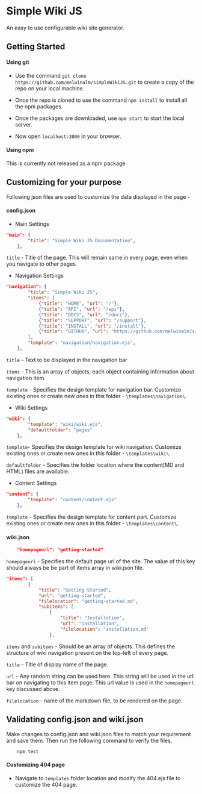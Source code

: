 # Simple Wiki JS

An easy to use configurable wiki site generator.

## Getting Started

#### Using git

- Use the command `git clone https://github.com/melwinalm/simpleWikiJS.git` to create a copy of the repo on your local machine.

- Once the repo is cloned to use the command `npm install` to install all the npm packages.

- Once the packages are downloaded, use `npm start` to start the local server.

- Now open `localhost:3000` in your browser.

#### Using npm 

This is currently not released as a npm package

## Customizing for your purpose

Following json files are used to customize the data displayed in the page -

#### config.json

- Main Settings

```json
"main": {
        "title": "Simple Wiki JS Documentation",
    },
```

`title` - Title of the page. This will remain same in every page, even when you navigate to other pages.

- Navigation Settings

```json
"navigation": {
        "title": "Simple Wiki JS",
        "items": [
            {"title": "HOME", "url": "/"},
            {"title": "API", "url": "/api"},
            {"title": "DOCS", "url": "/docs"},
            {"title": "SUPPORT", "url": "/support"},
            {"title": "INSTALL", "url": "/install"},
            {"title": "GITHUB", "url": "https://github.com/melwinalm/simplewikijs"}
        ],
        "template": "navigation/navigation.ejs",
    },
```

`title` - Text to be displayed in the navigation bar

`items` - This is an array of objects, each object containing information about navigation item.

`template` - Specifies the design template for navigation bar. Customize existing ones or create new ones in this folder  - `\templates\navigation\`.

- Wiki Settings

```json
"wiki": {
        "template": "wiki/wiki.ejs",
        "defaultfolder": "pages"
    },
```

`template`- Specifies the design template for wiki navigation. Customize existing ones or create new ones in this folder  - `\templates\wiki\`.

`defaultfolder` - Specifies the folder location where the content(MD and HTML) files are available.

- Content Settings

```json
"content": {
        "template": "content/content.ejs"
    },
```

`template` - Specifies the design template for content part. Customize existing ones or create new ones in this folder  - `\templates\content\`.

#### wiki.json

```json
    "homepageurl": "getting-started"
```

`homepageurl` - Specifies the default page url of the site. The value of this key should always be be part of items array in wiki.json file.

```json
"items": [
        {
            "title": "Getting Started",
            "url": "getting-started",
            "filelocation": "getting-started.md",
            "subitems": [
                {
                    "title": "Installation",
                    "url": "installation",
                    "filelocation": "installation.md"
                },
```

`items` and `subitems` - Should be an array of objects. This defines the structure of wiki navigation present on the top-left of every page.

`title` - Title of display name of the page.

`url` - Any random string can be used here. This string will be used in the url bar on navigating to this item page. This url value is used in the `homepageurl` key discussed above.

`filelocation` - name of the markdown file, to be rendered on the page.

## Validating config.json and wiki.json

Make changes to config.json and wiki.json files to match your requirement and save them. Then run the following command to verify the files.

```
    npm test
```

#### Customizing 404 page

- Navigate to `templates` folder location and modify the 404.ejs file to customize the 404 page.
